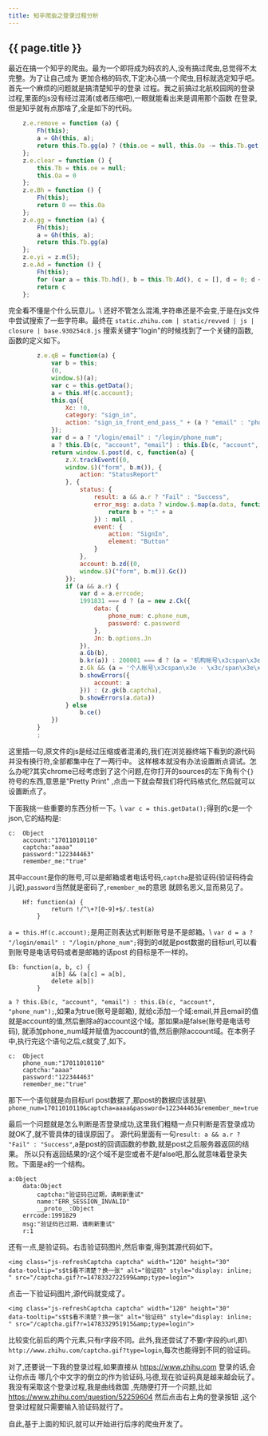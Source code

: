 ```yaml
---
title: 知乎爬虫之登录过程分析
---
```


## {{ page.title }}

最近在搞一个知乎的爬虫。最为一个即将成为码农的人,没有搞过爬虫,总觉得不太完整。为了让自己成为
更加合格的码农,下定决心搞一个爬虫,目标就选定知乎吧。首先一个麻烦的问题就是搞清楚知乎的登录
过程。我之前搞过北航校园网的登录过程,里面的js没有经过混淆(或者压缩吧),一眼就能看出来是调用那个函数
在登录,但是知乎就有点那啥了,全是如下的代码。

~~~javascript
    z.e.remove = function (a) {
        Fh(this);
        a = Gh(this, a);
        return this.Tb.gg(a) ? (this.oe = null, this.Oa -= this.Tb.get(a).length, this.Tb.remove(a)) : !1
    };
    z.e.clear = function () {
        this.Tb = this.oe = null;
        this.Oa = 0
    };
    z.e.Bh = function () {
        Fh(this);
        return 0 == this.Oa
    };
    z.e.gg = function (a) {
        Fh(this);
        a = Gh(this, a);
        return this.Tb.gg(a)
    };
    z.e.yi = z.m(5);
    z.e.Ad = function () {
        Fh(this);
        for (var a = this.Tb.hd(), b = this.Tb.Ad(), c = [], d = 0; d < b.length; d++)for (var f = a[d], g = 0; g < f.length; g++)c.push(b[d]);
        return c
    };
~~~

完全看不懂是个什么玩意儿。\\
还好不管怎么混淆,字符串还是不会变,于是在js文件中尝试搜索了一些字符串。最终在
`static.zhihu.com | static/revved | js | closure | base.930254c8.js`
搜索关键字"login"的时候找到了一个关键的函数,函数的定义如下。

~~~javascript
        z.e.qB = function(a) {
            var b = this;
            (0,
            window.$)(a);
            var c = this.getData();
            a = this.Hf(c.account);
            this.qa({
                Xc: !0,
                category: "sign_in",
                action: "sign_in_front_end_pass_" + (a ? "email" : "phone")
            });
            var d = a ? "/login/email" : "/login/phone_num";
            a ? this.Eb(c, "account", "email") : this.Eb(c, "account", "phone_num");
            return window.$.post(d, c, function(a) {
                z.X.trackEvent((0,
                window.$)("form", b.m()), {
                    action: "StatusReport"
                }, {
                    status: {
                        result: a && a.r ? "Fail" : "Success",
                        error_msg: a.data ? window.$.map(a.data, function(a, b) {
                            return b + ":" + a
                        }) : null ,
                        event: {
                            action: "SignIn",
                            element: "Button"
                        }
                    },
                    account: b.zd((0,
                    window.$)("form", b.m()).Gc())
                });
                if (a && a.r) {
                    var d = a.errcode;
                    1991831 === d ? (a = new z.Ck({
                        data: {
                            phone_num: c.phone_num,
                            password: c.password
                        },
                        Jn: b.options.Jn
                    }),
                    a.Gb(b),
                    b.kr(a)) : 200001 === d ? (a = '机构帐号\x3cspan\x3e · \x3c/span\x3e\x3ca href\x3d"/org/signin"\x3e点此登录\x3c/a\x3e',
                    z.Gk && (a = '个人帐号\x3cspan\x3e · \x3c/span\x3e\x3ca href\x3d"/signin"\x3e点此登录\x3c/a\x3e'),
                    b.showErrors({
                        account: a
                    })) : (z.gk(b.captcha),
                    b.showErrors(a.data))
                } else
                    b.ce()
            })
        }
        ;
~~~

这里插一句,原文件的js是经过压缩或者混淆的,我们在浏览器终端下看到的源代码并没有换行符,全部都集中在了一两行中。
这样根本就没有办法设置断点调试。怎么办呢?其实chrome已经考虑到了这个问题,在你打开的sources的左下角有个`{}`符号的东西,意思是"Pretty Print"
,点击一下就会帮我们将代码格式化,然后就可以设置断点了。

下面我挑一些重要的东西分析一下。\\
`var c = this.getData();`得到的c是一个json,它的结构是:

~~~
c:  Object
    account:"17011010110"
    captcha:"aaaa"
    password:"122344463"
    remember_me:"true"
~~~

其中`account`是你的账号,可以是邮箱或者电话号码,`captcha`是验证码(验证码待会儿说),`password`当然就是密码了,`remember_me`的意思
就顾名思义,显而易见了。

~~~
    Hf: function(a) {
            return !/^\+?[0-9]+$/.test(a)
        }
~~~

`a = this.Hf(c.account);`是用正则表达式判断账号是不是邮箱。\\
`var d = a ? "/login/email" : "/login/phone_num";`得到的d就是post数据的目标url,可以看到账号是电话号码或者是邮箱的话post
的目标是不一样的。

~~~
Eb: function(a, b, c) {
            a[b] && (a[c] = a[b],
            delete a[b])
        }
~~~

`a ? this.Eb(c, "account", "email") : this.Eb(c, "account", "phone_num");`,如果a为true(账号是邮箱),
就给c添加一个域:email,并且email的值就是account的值,然后删除a的account这个域。那如果a是false(账号是电话号码),
就添加phone_num域并赋值为account的值,然后删除account域。在本例子中,执行完这个语句之后,c就变了,如下。

~~~
c:  Object
    phone_num:"17011010110"
    captcha:"aaaa"
    password:"122344463"
    remember_me:"true"
~~~

那下一个语句就是向目标url post数据了,那post的数据应该就是\\
`phone_num=17011010110&captcha=aaaa&password=122344463&remember_me=true`

最后一个问题就是怎么判断是否登录成功,这里我们粗糙一点只判断是否登录成功就OK了,就不管具体的错误原因了。
源代码里面有一句`result: a && a.r ? "Fail" : "Success"`,a是post的回调函数的参数,就是post之后服务器返回的结果。
所以只有返回结果的r这个域不是空或者不是false吧,那么就意味着登录失败。下面是a的一个结构。

~~~
a:Object
    data:Object
        captcha:"验证码已过期，请刷新重试"
        name:"ERR_SESSION_INVALID"
        __proto__:Object
    errcode:1991829
    msg:"验证码已过期，请刷新重试"
    r:1
~~~

还有一点,是验证码。右击验证码图片,然后审查,得到其源代码如下。

~~~
<img class="js-refreshCaptcha captcha" width="120" height="30" 
data-tooltip="s$t$看不清楚？换一张" alt="验证码" style="display: inline;
" src="/captcha.gif?r=1478332722599&amp;type=login">
~~~

点击一下验证码图片,源代码就变成了。

~~~
<img class="js-refreshCaptcha captcha" width="120" height="30" 
data-tooltip="s$t$看不清楚？换一张" alt="验证码" style="display: inline;
" src="/captcha.gif?r=1478332951915&amp;type=login">
~~~

比较变化前后的两个元素,只有r字段不同。此外,我还尝试了不要r字段的url,即\\
`http://www.zhihu.com/captcha.gif?type=login`,每次也能得到不同的验证码。

对了,还要说一下我的登录过程,如果直接从 https://www.zhihu.com 登录的话,会让你点击
哪几个中文字的倒立的作为验证码,马德,现在验证码真是越来越会玩了。我没有采取这个登录过程,我是曲线救国
,先随便打开一个问题,比如 https://www.zhihu.com/question/52259604 然后点击右上角的登录按钮
,这个登录过程就只需要输入验证码就行了。

自此,基于上面的知识,就可以开始进行后序的爬虫开发了。